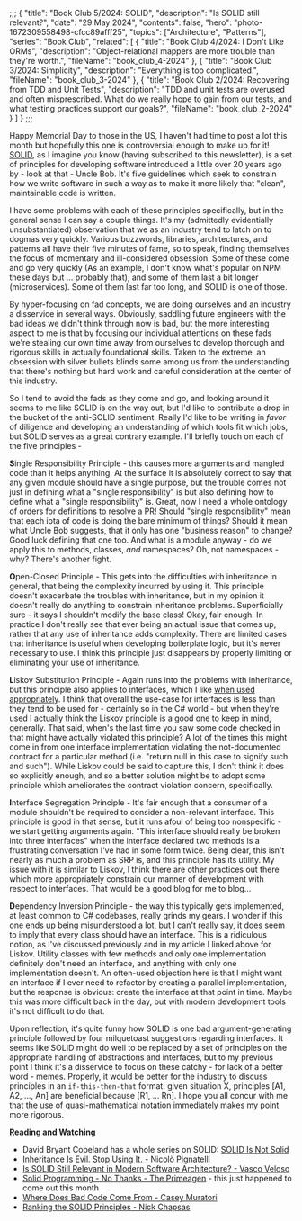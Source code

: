 ;;;
{
	"title": "Book Club 5/2024: SOLID",
	"description": "Is SOLID still relevant?",
	"date": "29 May 2024",
	"contents": false,
	"hero": "photo-1672309558498-cfcc89afff25",
    "topics": ["Architecture", "Patterns"],
	"series": "Book Club",
    "related": [
		{ "title": "Book Club 4/2024: I Don't Like ORMs", "description": "Object-relational mappers are more trouble than they're worth.", "fileName": "book_club_4-2024" },
		{ "title": "Book Club 3/2024: Simplicity", "description": "Everything is too complicated.", "fileName": "book_club_3-2024" },
		{ "title": "Book Club 2/2024: Recovering from TDD and Unit Tests", "description": "TDD and unit tests are overused and often misprescribed. What do we really hope to gain from our tests, and what testing practices support our goals?", "fileName": "book_club_2-2024" }
	]
}
;;;

Happy Memorial Day to those in the US, I haven't had time to post a lot this month but hopefully this one is controversial enough to make up for it! [SOLID](https://en.wikipedia.org/wiki/SOLID), as I imagine you know (having subscribed to this newsletter), is a set of principles for developing software introduced a little over 20 years ago by - look at that - Uncle Bob. It's five guidelines which seek to constrain how we write software in such a way as to make it more likely that "clean", maintainable code is written.

I have some problems with each of these principles specifically, but in the general sense I can say a couple things. It's my (admittedly evidentially unsubstantiated) observation that we as an industry tend to latch on to dogmas very quickly. Various buzzwords, libraries, architectures, and patterns all have their five minutes of fame, so to speak, finding themselves the focus of momentary and ill-considered obsession. Some of these come and go very quickly (As an example, I don't know what's popular on NPM these days but ... probably that), and some of them last a bit longer (microservices). Some of them last far too long, and SOLID is one of those.

By hyper-focusing on fad concepts, we are doing ourselves and an industry a disservice in several ways. Obviously, saddling future engineers with the bad ideas we didn't think through now is bad, but the more interesting aspect to me is that by focusing our individual attentions on these fads we're stealing our own time away from ourselves to develop thorough and rigorous skills in actually foundational skills. Taken to the extreme, an obsession with silver bullets blinds some among us from the understanding that there's nothing but hard work and careful consideration at the center of this industry.

So I tend to avoid the fads as they come and go, and looking around it seems to me like SOLID is on the way out, but I'd like to contribute a drop in the bucket of the anti-SOLID sentiment. Really I'd like to be writing in _favor_ of diligence and developing an understanding of which tools fit which jobs, but SOLID serves as a great contrary example. I'll briefly touch on each of the five principles -

**S**ingle Responsibility Principle - this causes more arguments and mangled code than it helps anything. At the surface it is absolutely correct to say that any given module should have a single purpose, but the trouble comes not just in defining what a "single responsibility" is but also defining how to define what a "single responsibility" is. Great, now I need a whole ontology of orders for definitions to resolve a PR! Should "single responsibility" mean that each iota of code is doing the bare minimum of things? Should it mean what Uncle Bob suggests, that it only has one "business reason" to change? Good luck defining that one too. And what is a module anyway - do we apply this to methods, classes, _and_ namespaces? Oh, not namespaces - why? There's another fight.

**O**pen-Closed Principle - This gets into the difficulties with inheritance in general, that being the complexity incurred by using it. This principle doesn't exacerbate the troubles with inheritance, but in my opinion it doesn't really do anything to constrain inheritance problems. Superficially sure - it says I shouldn't modify the base class! Okay, fair enough. In practice I don't really see that ever being an actual issue that comes up, rather that any use of inheritance adds complexity. There are limited cases that inheritance is useful when developing boilerplate logic, but it's never necessary to use. I think this principle just disappears by properly limiting or eliminating your use of inheritance.

**L**iskov Substitution Principle - Again runs into the problems with inheritance, but this principle also applies to interfaces, which I like [when used appropriately](https://ian.wold.guru/Posts/four_deeply_ingrained_csharp_cliches.html#interfaces). I think that overall the use-case for interfaces is less than they tend to be used for - certainly so in the C# world - but when they're used I actually think the Liskov principle is a good one to keep in mind, generally. That said, when's the last time you saw some code checked in that might have actually violated this principle? A lot of the times this might come in from one interface implementation violating the not-documented contract for a particular method (i.e. "return null in this case to signify such and such"). While Liskov could be said to capture this, I don't think it does so explicitly enough, and so a better solution might be to adopt some principle which ameliorates the contract violation concern, specifically.

**I**nterface Segregation Principle - It's fair enough that a consumer of a module shouldn't be required to consider a non-relevant interface. This principle is good in that sense, but it runs afoul of being too nonspecific - we start getting arguments again. "This interface should really be broken into three interfaces" when the interface declared two methods is a frustrating conversation I've had in some form twice. Being clear, this isn't nearly as much a problem as SRP is, and this principle has its utility. My issue with it is similar to Liskov, I think there are other practices out there which more appropriately constrain our manner of development with respect to interfaces. That would be a good blog for me to blog...

**D**ependency Inversion Principle - the way this typically gets implemented, at least common to C# codebases, really grinds my gears. I wonder if this one ends up being misunderstood a lot, but I can't really say, it does seem to imply that every class should have an interface. This is a ridiculous notion, as I've discussed previously and in my article I linked above for Liskov. Utility classes with few methods and only one implementation definitely don't need an interface, and anything with only one implementation doesn't. An often-used objection here is that I might want an interface if I ever need to refactor by creating a parallel implementation, but the response is obvious: create the interface at that point in time. Maybe this was more difficult back in the day, but with modern development tools it's not difficult to do that.

Upon reflection, it's quite funny how SOLID is one bad argument-generating principle followed by four milquetoast suggestions regarding interfaces. It seems like SOLID might do well to be replaced by a set of principles on the appropriate handling of abstractions and interfaces, but to my previous point I think it's a disservice to focus on these catchy - for lack of a better word - memes. Properly, it would be better for the industry to discuss principles in an `if-this-then-that` format: given situation X, principles [A1, A2, ..., An] are beneficial because [R1, ... Rn]. I hope you all concur with me that the use of quasi-mathematical notation immediately makes my point more rigorous.

**Reading and Watching**

* David Bryant Copeland has a whole series on SOLID: [SOLID Is Not Solid](https://naildrivin5.com/blog/2019/11/11/solid-is-not-solid-rexamining-the-single-responsibility-principle.html)
* [Inheritance Is Evil. Stop Using It. - Nicolò Pignatelli](https://codeburst.io/inheritance-is-evil-stop-using-it-6c4f1caf5117)
* [Is SOLID Still Relevant in Modern Software Architecture? - Vasco Veloso](https://www.infoq.com/news/2021/11/solid-modern-microservices/#:~:text=According%20to%20Orner%2C%20while%20the%20practice%20of%20software,to%20functional%20programming%20and%20microservices%20architecture%2C%20with%20examples.)
* [Solid Programming - No Thanks - The Primeagen](https://www.youtube.com/watch?v=TT_RLWmIsbY) - this just happened to come out this month
* [Where Does Bad Code Come From - Casey Muratori](https://www.youtube.com/watch?v=7YpFGkG-u1w)
* [Ranking the SOLID Principles - Nick Chapsas](https://www.youtube.com/watch?v=ETdulc1xk04)